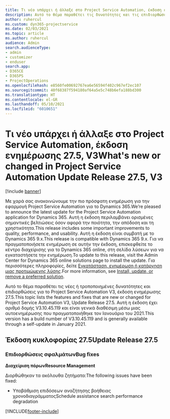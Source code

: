 ```yaml
---
title: Τι νέο υπάρχει ή άλλαξε στο Project Service Automation, έκδοση ενημέρωσης 27.5 Hotfix, V3
description: Αυτό το θέμα παραθέτει τις δυνατότητες και τις επιδιορθώσεις που είναι διαθέσιμες για το Project Service Automation V3, έκδοση ενημέρωσης 27.5 Hotfix, V3.
author: ruhercul
ms.custom: dyn365-projectservice
ms.date: 02/03/2021
ms.topic: article
ms.author: ruhercul
audience: Admin
search.audienceType:
- admin
- customizer
- enduser
search.app:
- D365CE
- D365PS
- ProjectOperations
ms.openlocfilehash: e8560fe00692767ea6e56594f402c967ef2ec107
ms.sourcegitcommit: 40f68387f594180af64a5e5c748b6efa188bd300
ms.translationtype: HT
ms.contentlocale: el-GR
ms.lasthandoff: 05/10/2021
ms.locfileid: "6010651"
---
```

# <a name="whats-new-or-changed-in-project-service-automation-update-release-275-v3"></a><span data-ttu-id="80285-103">Τι νέο υπάρχει ή άλλαξε στο Project Service Automation, έκδοση ενημέρωσης 27.5, V3</span><span class="sxs-lookup"><span data-stu-id="80285-103">What's new or changed in Project Service Automation Update Release 27.5, V3</span></span>

[!include [banner](../includes/psa-now-project-operations.md)]

<span data-ttu-id="80285-104">Με χαρά σας ανακοινώνουμε την πιο πρόσφατη ενημέρωση για την εφαρμογή Project Service Automation για το Dynamics 365.</span><span class="sxs-lookup"><span data-stu-id="80285-104">We’re pleased to announce the latest update for the Project Service Automation application for Dynamics 365.</span></span> <span data-ttu-id="80285-105">Αυτή η έκδοση περιλαμβάνει ορισμένες σημαντικές βελτιώσεις όσον αφορά την ποιότητα, την απόδοση και τη χρηστικότητα.</span><span class="sxs-lookup"><span data-stu-id="80285-105">This release includes some important improvements to quality, performance, and usability.</span></span> <span data-ttu-id="80285-106">Αυτή η έκδοση είναι συμβατή με το Dynamics 365 9.x.</span><span class="sxs-lookup"><span data-stu-id="80285-106">This release is compatible with Dynamics 365 9.x.</span></span> <span data-ttu-id="80285-107">Για να πραγματοποιήσετε ενημέρωση σε αυτήν την έκδοση, επισκεφθείτε το κέντρο διαχείρισης για το Dynamics 365 online, στη σελίδα λύσεων για να εγκαταστήσετε την ενημέρωση.</span><span class="sxs-lookup"><span data-stu-id="80285-107">To update to this release, visit the Admin Center for Dynamics 365 online solutions page to install the update.</span></span> <span data-ttu-id="80285-108">Για περισσότερες πληροφορίες, δείτε [Εγκατάσταση, ενημέρωση ή κατάργηση μιας προτιμώμενης λύσης](/power-platform/admin/install-remove-preferred-solution).</span><span class="sxs-lookup"><span data-stu-id="80285-108">For more information, see [Install, update, or remove a preferred solution](/power-platform/admin/install-remove-preferred-solution).</span></span>

<span data-ttu-id="80285-109">Αυτό το θέμα παραθέτει τις νέες ή τροποποιημένες δυνατότητες και επιδιορθώσεις για το Project Service Automation V3, έκδοση ενημέρωσης 27.5.</span><span class="sxs-lookup"><span data-stu-id="80285-109">This topic lists the features and fixes that are new or changed for Project Service Automation V3, Update Release 27.5.</span></span> <span data-ttu-id="80285-110">Αυτή η έκδοση έχει αριθμό δομής V3.10.45.119 και είναι γενικά διαθέσιμη μέσω μιας αυτοενημέρωσης που πραγματοποιήθηκε τον Ιανουάριο του 2021.</span><span class="sxs-lookup"><span data-stu-id="80285-110">This version has a build number of V3.10.45.119 and is generally available through a self-update in January 2021.</span></span>

## <a name="update-release-275"></a><span data-ttu-id="80285-111">Έκδοση κυκλοφορίας 27.5</span><span class="sxs-lookup"><span data-stu-id="80285-111">Update Release 27.5</span></span>

### <a name="bug-fixes"></a><span data-ttu-id="80285-112">Επιδιορθώσεις σφαλμάτων</span><span class="sxs-lookup"><span data-stu-id="80285-112">Bug fixes</span></span>


<span data-ttu-id="80285-113">**Διαχείριση πόρων**</span><span class="sxs-lookup"><span data-stu-id="80285-113">**Resource Management**</span></span>

<span data-ttu-id="80285-114">Διορθώθηκαν τα ακόλουθα ζητήματα:</span><span class="sxs-lookup"><span data-stu-id="80285-114">The following issues have been fixed:</span></span>

- <span data-ttu-id="80285-115">Υποβάθμιση επιδόσεων αναζήτησης βοήθειας χρονοδιαγράμματος</span><span class="sxs-lookup"><span data-stu-id="80285-115">Schedule assistance search performance degradation</span></span>


[!INCLUDE[footer-include](../includes/footer-banner.md)]